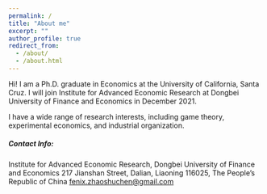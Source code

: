 ```yaml
---
permalink: /
title: "About me"
excerpt: ""
author_profile: true
redirect_from:
  - /about/
  - /about.html
---
```


Hi! I am a Ph.D. graduate in Economics at the University of California, Santa Cruz. I will join Institute for Advanced Economic Research at Dongbei University of Finance and Economics in December 2021.

I have a wide range of research interests, including game theory, experimental economics, and industrial organization.

##### Contact Info:
Institute for Advanced Economic Research, Dongbei University of Finance and Economics
217 Jianshan Street, Dalian, Liaoning 116025, The People’s Republic of China
fenix.zhaoshuchen@gmail.com
